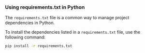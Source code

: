 ### Using requirements.txt in Python

The `requirements.txt` file is a common way to manage project dependencies in Python.

To install the dependencies listed in a `requirements.txt` file, use the following command:

```bash
pip install -r requirements.txt
